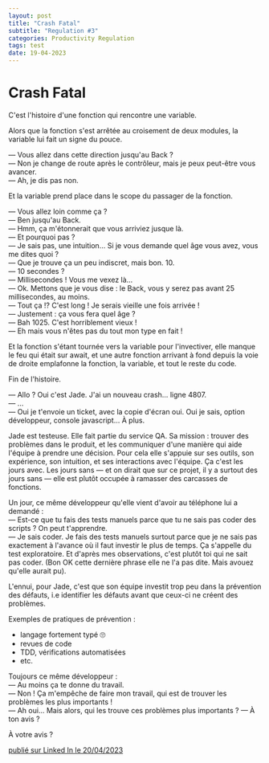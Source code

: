 ```yaml
---
layout: post
title: "Crash Fatal"
subtitle: "Regulation #3"
categories: Productivity Regulation
tags: test
date: 19-04-2023
---
```

# Crash Fatal

C'est l'histoire d'une fonction qui rencontre une variable.
<!--more-->

Alors que la fonction s'est arrêtée au croisement de deux modules, la variable lui fait un signe du pouce. 

— Vous allez dans cette direction jusqu'au Back ?\
— Non je change de route après le contrôleur, mais je peux peut-être vous avancer.\
— Ah, je dis pas non. 

Et la variable prend place dans le scope du passager de la fonction.

— Vous allez loin comme ça ?\
— Ben jusqu'au Back.\
— Hmm, ça m'étonnerait que vous arriviez jusque là.\
— Et pourquoi pas ?\
— Je sais pas, une intuition… Si je vous demande quel âge vous avez, vous me dites quoi ?\
— Que je trouve ça un peu indiscret, mais bon. 10.\
— 10 secondes ?\
— Millisecondes ! Vous me vexez là…\
— Ok. Mettons que je vous dise : le Back, vous y serez pas avant 25 millisecondes, au moins. \
— Tout ça !? C'est long ! Je serais vieille une fois arrivée !\
— Justement : ça vous fera quel âge ?\
— Bah 1025. C'est horriblement vieux !\
— Eh mais vous n'êtes pas du tout mon type en fait !

Et la fonction s'étant tournée vers la variable pour l'invectiver, elle manque le feu qui était sur await, et une autre fonction arrivant à fond depuis la voie de droite emplafonne la fonction, la variable, et tout le reste du code.

Fin de l'histoire.

— Allo ? Oui c'est Jade. J'ai un nouveau crash… ligne 4807.\
— …\
— Oui je t'envoie un ticket, avec la copie d'écran oui. Oui je sais, option développeur, console javascript… À plus.

Jade est testeuse. Elle fait partie du service QA. Sa mission : trouver des problèmes dans le produit, et les communiquer d'une manière qui aide l'équipe à prendre une décision. Pour cela elle s'appuie sur ses outils, son expérience, son intuition, et ses interactions avec l'équipe. Ça c'est les jours avec. Les jours sans — et on dirait que sur ce projet, il y a surtout des jours sans — elle est plutôt occupée à ramasser des carcasses de fonctions.

Un jour, ce même développeur qu'elle vient d'avoir au téléphone lui a demandé :\
— Est-ce que tu fais des tests manuels parce que tu ne sais pas coder des scripts ? On peut t'apprendre.\
— Je sais coder. Je fais des tests manuels surtout parce que je ne sais pas exactement à l'avance où il faut investir le plus de temps. Ça s'appelle du test exploratoire. Et d'après mes observations, c'est plutôt toi qui ne sait pas coder. (Bon OK cette dernière phrase elle ne l'a pas dite. Mais avouez qu'elle aurait pu).

L'ennui, pour Jade, c'est que son équipe investit trop peu dans la prévention des défauts, i.e identifier les défauts avant que ceux-ci ne créent des problèmes. 

Exemples de pratiques de prévention :
- langage fortement typé 🙄
- revues de code
- TDD, vérifications automatisées
- etc.

Toujours ce même développeur :\
— Au moins ça te donne du travail.\
— Non ! Ça m'empêche de faire mon travail, qui est de trouver les problèmes les plus importants !\
— Ah oui… Mais alors, qui les trouve ces problèmes plus importants ?
— À ton avis ?

À votre avis ?

[publié sur Linked In le 20/04/2023](https://www.linkedin.com/posts/christophe-thibaut-35b4657_tdd-test-activity-7054317164698238976-7-0N?utm_source=share&utm_medium=member_desktop)
